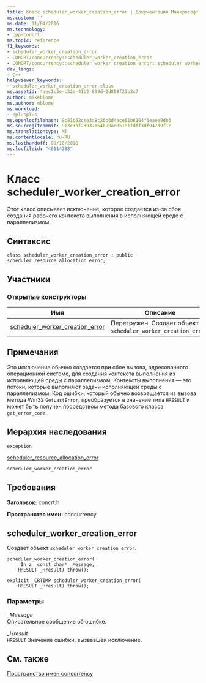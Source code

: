 ```yaml
---
title: Класс scheduler_worker_creation_error | Документация Майкрософт
ms.custom: ''
ms.date: 11/04/2016
ms.technology:
- cpp-concrt
ms.topic: reference
f1_keywords:
- scheduler_worker_creation_error
- CONCRT/concurrency::scheduler_worker_creation_error
- CONCRT/concurrency::scheduler_worker_creation_error::scheduler_worker_creation_error
dev_langs:
- C++
helpviewer_keywords:
- scheduler_worker_creation_error class
ms.assetid: 4aec1c3e-c32a-41b2-899d-2d898f23b3c7
author: mikeblome
ms.author: mblome
ms.workload:
- cplusplus
ms.openlocfilehash: 9c81b62cee3a8c26b0d4ace61b8104f6eaee9db6
ms.sourcegitcommit: 913c3bf23937b64b90ac05181fdff3df947d9f1c
ms.translationtype: MT
ms.contentlocale: ru-RU
ms.lasthandoff: 09/18/2018
ms.locfileid: "46114388"
---
```

# <a name="schedulerworkercreationerror-class"></a>Класс scheduler_worker_creation_error
Этот класс описывает исключение, которое создается из-за сбоя создания рабочего контекста выполнения в исполняющей среде с параллелизмом.  
  
## <a name="syntax"></a>Синтаксис  
  
```
class scheduler_worker_creation_error : public scheduler_resource_allocation_error;
```  
  
## <a name="members"></a>Участники  
  
### <a name="public-constructors"></a>Открытые конструкторы  
  
|Имя|Описание|  
|----------|-----------------|  
|[scheduler_worker_creation_error](#ctor)|Перегружен. Создает объект `scheduler_worker_creation_error`.|  
  
## <a name="remarks"></a>Примечания  
 Это исключение обычно создается при сбое вызова, адресованного операционной системе, для создания контекста выполнения из исполняющей среды с параллелизмом. Контексты выполнения — это потоки, которые выполняют задачи исполняющей среды с параллелизмом. Код ошибки, который обычно возвращается из вызова метода Win32 `GetLastError`, преобразуется в значение типа `HRESULT` и может быть получен посредством метода базового класса `get_error_code`.  
  
## <a name="inheritance-hierarchy"></a>Иерархия наследования  
 `exception`  
  
 [scheduler_resource_allocation_error](scheduler-resource-allocation-error-class.md)  
  
 `scheduler_worker_creation_error`  
  
## <a name="requirements"></a>Требования  
 **Заголовок:** concrt.h  
  
 **Пространство имен:** concurrency  
  
##  <a name="ctor"></a> scheduler_worker_creation_error 

 Создает объект `scheduler_worker_creation_error`.  
  
```
scheduler_worker_creation_error(
    _In_z_ const char* _Message,
    HRESULT _Hresult) throw();

explicit _CRTIMP scheduler_worker_creation_error(
    HRESULT _Hresult) throw();
```  
  
### <a name="parameters"></a>Параметры  
*_Message*<br/>
Описательное сообщение об ошибке.  
  
*_Hresult*<br/>
`HRESULT` Значение ошибки, вызвавшей исключение.  
  
## <a name="see-also"></a>См. также  
 [Пространство имен concurrency](concurrency-namespace.md)
